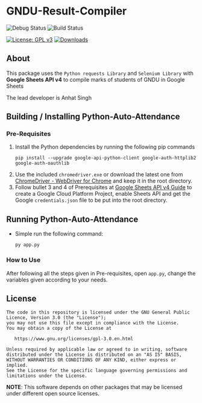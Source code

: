 # GNDU-Result-Compiler

![Debug Status](https://github.com/anhatsingh/GNDU-Result-Compiler/actions/workflows/python-package2.yml/badge.svg)
![Build Status](https://github.com/anhatsingh/GNDU-Result-Compiler/actions/workflows/python-package.yml/badge.svg)

[![License: GPL v3](https://img.shields.io/badge/License-GPLv3-blue.svg)](https://www.gnu.org/licenses/gpl-3.0)
[![Downloads](https://img.shields.io/badge/download-all%20releases-brightgreen.svg)](https://github.com/anhatsingh/GNDU-Result-Compiler/releases/)

## About

This package uses the `Python requests Library` and `Selenium Library`
with **Google Sheets API v4** to compile marks of students of GNDU in Google Sheets

The lead developer is Anhat Singh

## Building / Installing Python-Auto-Attendance

### Pre-Requisites
1. Install the Python dependencies by running the following pip commands
    ```
    pip install --upgrade google-api-python-client google-auth-httplib2 google-auth-oauthlib    
    ```
2. Use the included `chromedriver.exe` or download the latest one from [ChromeDriver - WebDriver for Chrome](https://chromedriver.chromium.org/) and keep it in the root directory.
3. Follow bullet 3 and 4 of Prerequisites at [Google Sheets API v4 Guide](https://developers.google.com/sheets/api/quickstart/python) to create a Google Cloud Platform Project, enable Sheets API and get the Google `credentials.json` file to be put into the root directory.

## Running Python-Auto-Attendance

* Simple run the following command:
    ```
    py app.py
    ```
### How to Use
After following all the steps given in Pre-requisites, open `app.py`, change the variables given according to your needs.

## License

    The code in this repository is licensed under the GNU General Public Licence, Version 3.0 (the "License");
    you may not use this file except in compliance with the License.
    You may obtain a copy of the License at

       https://www.gnu.org/licenses/gpl-3.0.en.html

    Unless required by applicable law or agreed to in writing, software
    distributed under the License is distributed on an "AS IS" BASIS,
    WITHOUT WARRANTIES OR CONDITIONS OF ANY KIND, either express or implied.
    See the License for the specific language governing permissions and
    limitations under the License.

**NOTE**: This software depends on other packages that may be licensed under different open source licenses.
